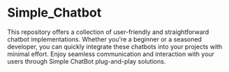 # Simple_Chatbot
This repository offers a collection of user-friendly and straightforward chatbot implementations. Whether you're a beginner or a seasoned developer, you can quickly integrate these chatbots into your projects with minimal effort. Enjoy seamless communication and interaction with your users through Simple ChatBot plug-and-play solutions.
